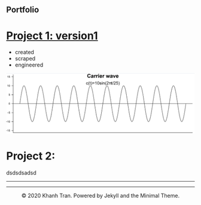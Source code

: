 ## Portfolio

# [Project 1: version1](https://github.com/DarlinSoto/Modulation-models)
* created
* scraped
* engineered

![](images/FM_edited.png)

# Project 2:
dsdsdsadsd

---




---
<center>© 2020 Khanh Tran. Powered by Jekyll and the Minimal Theme.</center>
